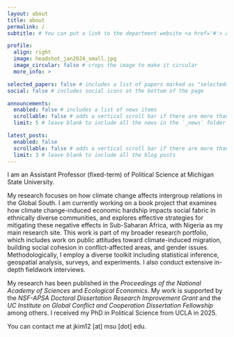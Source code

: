 ```yaml
---
layout: about
title: about
permalink: /
subtitle: # You can put a link to the department website <a href='#'> Affiliation </a>

profile:
  align: right
  image: headshot_jan2024_small.jpg
  image_circular: false # crops the image to make it circular
  more_info: >

selected_papers: false # includes a list of papers marked as "selected={true}"
social: false # includes social icons at the bottom of the page

announcements:
  enabled: false # includes a list of news items
  scrollable: false # adds a vertical scroll bar if there are more than 3 news items
  limit: 5 # leave blank to include all the news in the `_news` folder

latest_posts:
  enabled: false
  scrollable: false # adds a vertical scroll bar if there are more than 3 new posts items
  limit: 3 # leave blank to include all the blog posts
---
```


I am an Assistant Professor (fixed-term) of Political Science at Michigan State University. 

My research focuses on how climate change affects intergroup relations in the Global South. I am currently working on a book project that examines how climate change-induced economic hardship impacts social fabric in ethnically diverse communities, and explores effective strategies for mitigating these negative effects in Sub-Saharan Africa, with Nigeria as my main research site. This work is part of my broader research portfolio, which includes work on public attitudes toward climate-induced migration, building social cohesion in conflict-affected areas, and gender issues. Methodologically, I employ a diverse toolkit including statistical inference, geospatial analysis, surveys, and experiments. I also conduct extensive in-depth fieldwork interviews.

My research has been published in the *Proceedings of the National Academy of Sciences* and *Ecological Economics*. My work is supported by the *NSF-APSA Doctoral Dissertation Research Improvement Grant* and the *UC Institute on Global Conflict and Cooperation Dissertation Fellowship* among others. I received my PhD in Political Science from UCLA in 2025.

You can contact me at jkim12 [at] msu [dot] edu.
